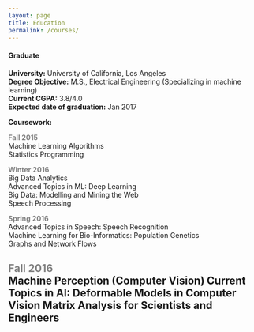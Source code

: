 ```yaml
---
layout: page
title: Education
permalink: /courses/
---
```


#### **Graduate**  

**University:** University of California, Los Angeles  
**Degree Objective:** M.S., Electrical Engineering (Specializing in machine learning)  
**Current CGPA:** 3.8/4.0  
**Expected date of graduation:** Jan 2017  

**Coursework:**

**<span style="color:grey">Fall 2015</span>**  
Machine Learning Algorithms  
Statistics Programming  

**<span style="color:grey">Winter 2016</span>**  
Big Data Analytics  
Advanced Topics in ML: Deep Learning  
Big Data: Modelling and Mining the Web  
Speech Processing  

**<span style="color:grey">Spring 2016</span>**  
Advanced Topics in Speech: Speech Recognition  
Machine Learning for Bio-Informatics: Population Genetics  
Graphs and Network Flows

**<span style="color:grey">Fall 2016</span>**  
Machine Perception (Computer Vision)
Current Topics in AI: Deformable Models in Computer Vision
Matrix Analysis for Scientists and Engineers
---

